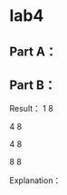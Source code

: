 # lab4

Part A：
--------------------



Part B：
--------------------

Result：
1 8

4 8

4 8

8 8

Explanation：
